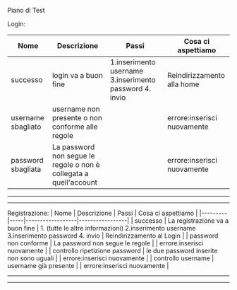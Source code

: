 Piano di Test

Login:

| Nome    | Descrizione | Passi       | Cosa ci aspettiamo           |
|---------|-----|------------------|-----------------|
| successo   | login va a buon fine  | 1.inserimento username 3.inserimento password 4. invio    | Reindirizzamento alla home            |
| username sbagliato    | username non presente o non conforme alle regole |          | errore:inserisci nuovamente          |
| password sbagliata   | La password non segue le regole o non è collegata a quell'account  |         | errore:inserisci nuovamente         |
------------------
------------------

Registrazione:
| Nome    | Descrizione | Passi       | Cosa ci aspettiamo           |
|---------|-----|------------------|-----------------|
| successo   | La registrazione va a buon fine  | 1. (tutte le altre informazioni) 2.inserimento username 3.inserimento password 4. invio    | Reindirizzamento al Login            |
| password non conforme   | La password non segue le regole  |         | errore:inserisci nuovamente         |
| controllo ripetizione password   | le due password inserite non sono uguali  |      | errore:inserisci nuovamente          |
| controllo username   | username già presente |      | errore:inserisci nuovamente          |

------------
------------


